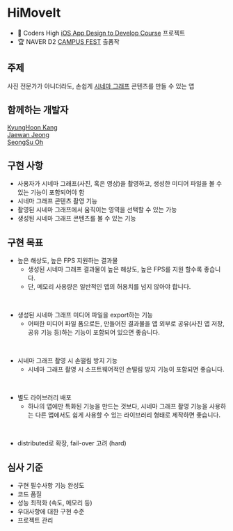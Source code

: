 # HiMoveIt
* 📱 Coders High [iOS App Design to Develop Course](https://codershigh.github.io/StudentReports/data/kwu/19_01/12/index.html) 프로젝트
* 🏆 NAVER D2 [CAMPUS FEST](http://d2campusfest.kr/7th/) 출품작

## 주제
사진 전문가가 아니더라도, 손쉽게 [시네마 그래프](https://en.wikipedia.org/wiki/Cinemagraph) 콘텐츠를 만들 수 있는 앱

## 함께하는 개발자

[KyungHoon Kang](https://github.com/KangKyung)
<br>[Jaewan Jeong](https://github.com/jwmsg0525)
<br>[SeongSu Oh](https://github.com/oss5824)

## 구현 사항 
- 사용자가 시네마 그래프(사진, 혹은 영상)을 촬영하고, 생성한 미디어 파일을 볼 수 있는 기능이 포함되어야 함
- 시네마 그래프 콘텐츠 촬영 기능
- 촬영된 시네마 그래프에서 움직이는 영역을 선택할 수 있는 가능
- 생성된 시네마 그래프 콘텐츠를 볼 수 있는 기능

## 구현 목표
- 높은 해상도, 높은 FPS 지원하는 결과물
  - 생성된 시네마 그래프 결과물이 높은 해상도, 높은 FPS를 지원 할수록 좋습니다. 
  - 단, 메모리 사용량은 일반적인 앱의 허용치를 넘지 않아야 합니다.
<br>

- 생성된 시네마 그래프 미디어 파일을 export하는 기능
  - 어떠한 미디어 파일 폼으로든, 만들어진 결과물을 앱 외부로 공유(사진 앱 저장, 공유 기능 등)하는 기능이 포함되어 있으면 좋습니다.
<br>

- 시네마 그래프 촬영 시 손떨림 방지 기능
  - 시네마 그래프 촬영 시 소프트웨어적인 손떨림 방지 기능이 포함되면 좋습니다.
<br>

- 별도 라이브러리 배포
  - 하나의 앱에만 특화된 기능을 만드는 것보다, 시네마 그래프 촬영 기능을 사용하는 다른 앱에서도 쉽게 사용할 수 있는 라이브러리 형태로 제작하면 좋습니다.
<br>

- distributed로 확장, fail-over 고려 (hard)

## 심사 기준
- 구현 필수사항 기능 완성도
- 코드 품질
- 성능 최적화 (속도, 메모리 등)
- 우대사항에 대한 구현 수준
- 프로젝트 관리


